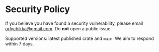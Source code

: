 # Security Policy

If you believe you have found a security vulnerability, please email <orlychikka@gmail.com>.
Do **not** open a public issue.

Supported versions: latest published crate and `main`.
We aim to respond within 7 days.
